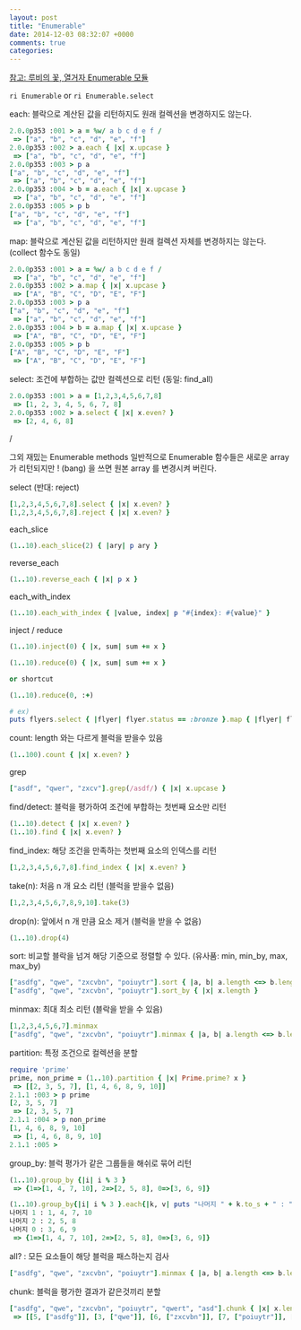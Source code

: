 ```yaml
---
layout: post
title: "Enumerable"
date: 2014-12-03 08:32:07 +0000
comments: true
categories:
---
```

[참고: 루비의 꽃, 열거자 Enumerable 모듈](http://blog.nacyot.com/articles/2014-04-19-ruby-enumerable/)

```ri Enumerable``` or ```ri Enumerable.select```

each: 블락으로 계산된 값을 리턴하지도 원래 컬렉션을 변경하지도 않는다.
```ruby
2.0.0p353 :001 > a = %w/ a b c d e f /
 => ["a", "b", "c", "d", "e", "f"]
2.0.0p353 :002 > a.each { |x| x.upcase }
 => ["a", "b", "c", "d", "e", "f"]
2.0.0p353 :003 > p a
["a", "b", "c", "d", "e", "f"]
 => ["a", "b", "c", "d", "e", "f"]
2.0.0p353 :004 > b = a.each { |x| x.upcase }
 => ["a", "b", "c", "d", "e", "f"]
2.0.0p353 :005 > p b
["a", "b", "c", "d", "e", "f"]
 => ["a", "b", "c", "d", "e", "f"]
```

map: 블락으로 계산된 값을 리턴하지만 원래 컬렉션 자체를 변경하지는 않는다. (collect 함수도 동일)
```ruby
2.0.0p353 :001 > a = %w/ a b c d e f /
 => ["a", "b", "c", "d", "e", "f"]
2.0.0p353 :002 > a.map { |x| x.upcase }
 => ["A", "B", "C", "D", "E", "F"]
2.0.0p353 :003 > p a
["a", "b", "c", "d", "e", "f"]
 => ["a", "b", "c", "d", "e", "f"]
2.0.0p353 :004 > b = a.map { |x| x.upcase }
 => ["A", "B", "C", "D", "E", "F"]
2.0.0p353 :005 > p b
["A", "B", "C", "D", "E", "F"]
 => ["A", "B", "C", "D", "E", "F"]
```

select: 조건에 부합하는 값만 컬렉션으로 리턴 (동일: find_all)
```ruby
2.0.0p353 :001 > a = [1,2,3,4,5,6,7,8]
 => [1, 2, 3, 4, 5, 6, 7, 8]
2.0.0p353 :002 > a.select { |x| x.even? }
 => [2, 4, 6, 8]
```
/


그외 재밌는 Enumerable methods
일반적으로 Enumerable 함수들은 새로운 array 가 리턴되지만 ! (bang) 을 쓰면 원본 array 를 변경시켜 버린다.


select (반대: reject)
```ruby
[1,2,3,4,5,6,7,8].select { |x| x.even? }
[1,2,3,4,5,6,7,8].reject { |x| x.even? }
```

each_slice
```ruby
(1..10).each_slice(2) { |ary| p ary }
```
reverse_each
```ruby
(1..10).reverse_each { |x| p x }
```
each_with_index
```ruby
(1..10).each_with_index { |value, index| p "#{index}: #{value}" }
```

inject / reduce
```ruby
(1..10).inject(0) { |x, sum| sum += x }

(1..10).reduce(0) { |x, sum| sum += x }

or shortcut

(1..10).reduce(0, :+)

# ex)
puts flyers.select { |flyer| flyer.status == :bronze }.map { |flyer| flyer.miles_flown * 1.6 }.reduce(:+)
```

count: length 와는 다르게 블럭을 받을수 있음
```ruby
(1..100).count { |x| x.even? }
```

grep
```ruby
["asdf", "qwer", "zxcv"].grep(/asdf/) { |x| x.upcase }
```

find/detect: 블럭을 평가하여 조건에 부합하는 첫번째 요소만 리턴
```ruby
(1..10).detect { |x| x.even? }
(1..10).find { |x| x.even? }
```

find_index: 해당 조건을 만족하는 첫번째 요소의 인덱스를 리턴
```ruby
[1,2,3,4,5,6,7,8].find_index { |x| x.even? }
```

take(n): 처음 n 개 요소 리턴 (블럭을 받을수 없음)
```ruby
[1,2,3,4,5,6,7,8,9,10].take(3)
```

drop(n): 앞에서 n 개 만큼 요소 제거 (블럭을 받을 수 없음)
```ruby
(1..10).drop(4)
```

sort: 비교할 블락을 넘겨 해당 기준으로 정렬할 수 있다. (유사품: min, min_by, max, max_by)
```ruby
["asdfg", "qwe", "zxcvbn", "poiuytr"].sort { |a, b| a.length <=> b.length }
["asdfg", "qwe", "zxcvbn", "poiuytr"].sort_by { |x| x.length }
```

minmax: 최대 최소 리턴 (블락을 받을 수 있음)
```ruby
[1,2,3,4,5,6,7].minmax
["asdfg", "qwe", "zxcvbn", "poiuytr"].minmax { |a, b| a.length <=> b.length }
```

partition: 특정 조건으로 컬렉션을 분할
```ruby
require 'prime'
prime, non_prime = (1..10).partition { |x| Prime.prime? x }
 => [[2, 3, 5, 7], [1, 4, 6, 8, 9, 10]]
2.1.1 :003 > p prime
[2, 3, 5, 7]
 => [2, 3, 5, 7]
2.1.1 :004 > p non_prime
[1, 4, 6, 8, 9, 10]
 => [1, 4, 6, 8, 9, 10]
2.1.1 :005 >
```

group_by: 블럭 평가가 같은 그룹들을 해쉬로 묶어 리턴
```ruby
(1..10).group_by {|i| i % 3 }
 => {1=>[1, 4, 7, 10], 2=>[2, 5, 8], 0=>[3, 6, 9]}

(1..10).group_by{|i| i % 3 }.each{|k, v| puts "나머지 " + k.to_s + " : " + v.join(", ")}
나머지 1 : 1, 4, 7, 10
나머지 2 : 2, 5, 8
나머지 0 : 3, 6, 9
 => {1=>[1, 4, 7, 10], 2=>[2, 5, 8], 0=>[3, 6, 9]}
```

all? : 모든 요소들이 해당 블럭을 패스하는지 검사
```ruby
["asdfg", "qwe", "zxcvbn", "poiuytr"].minmax { |a, b| a.length <=> b.length }
```

chunk: 블럭을 평가한 결과가 같은것끼리 분할
```ruby
["asdfg", "qwe", "zxcvbn", "poiuytr", "qwert", "asd"].chunk { |x| x.length }.to_a
 => [[5, ["asdfg"]], [3, ["qwe"]], [6, ["zxcvbn"]], [7, ["poiuytr"]], [5, ["qwert"]], [3, ["asd"]]]
```

